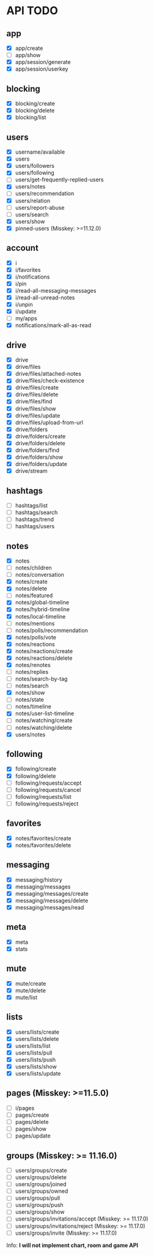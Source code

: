 # API TODO

## app

- [x] app/create
- [ ] app/show
- [x] app/session/generate
- [x] app/session/userkey

## blocking

- [x] blocking/create
- [x] blocking/delete
- [x] blocking/list

## users

- [x] username/available
- [x] users
- [x] users/followers
- [x] users/following
- [ ] users/get-frequently-replied-users
- [x] users/notes
- [ ] users/recommendation
- [x] users/relation
- [ ] users/report-abuse
- [ ] users/search
- [x] users/show
- [x] pinned-users (Misskey: >=11.12.0)

## account

- [x] i
- [x] i/favorites
- [x] i/notifications
- [x] i/pin
- [x] i/read-all-messaging-messages
- [x] i/read-all-unread-notes
- [x] i/unpin
- [x] i/update
- [ ] my/apps
- [x] notifications/mark-all-as-read

## drive

- [x] drive
- [x] drive/files
- [x] drive/files/attached-notes
- [x] drive/files/check-existence
- [x] drive/files/create
- [x] drive/files/delete
- [x] drive/files/find
- [x] drive/files/show
- [x] drive/files/update
- [x] drive/files/upload-from-url
- [x] drive/folders
- [x] drive/folders/create
- [x] drive/folders/delete
- [x] drive/folders/find
- [x] drive/folders/show
- [x] drive/folders/update
- [x] drive/stream

## hashtags

- [ ] hashtags/list
- [ ] hashtags/search
- [ ] hashtags/trend
- [ ] hashtags/users

## notes

- [x] notes
- [ ] notes/children
- [ ] notes/conversation
- [x] notes/create
- [x] notes/delete
- [ ] notes/featured
- [x] notes/global-timeline
- [x] notes/hybrid-timeline
- [x] notes/local-timeline
- [ ] notes/mentions
- [ ] notes/polls/recommendation
- [x] notes/polls/vote
- [x] notes/reactions
- [x] notes/reactions/create
- [x] notes/reactions/delete
- [x] notes/renotes
- [ ] notes/replies
- [ ] notes/search-by-tag
- [ ] notes/search
- [x] notes/show
- [ ] notes/state
- [ ] notes/timeline
- [x] notes/user-list-timeline
- [ ] notes/watching/create
- [ ] notes/watching/delete
- [x] users/notes

## following

- [x] following/create
- [x] following/delete
- [ ] following/requests/accept
- [ ] following/requests/cancel
- [ ] following/requests/list
- [ ] following/requests/reject

## favorites

- [x] notes/favorites/create
- [x] notes/favorites/delete

## messaging

- [x] messaging/history
- [x] messaging/messages
- [x] messaging/messages/create
- [x] messaging/messages/delete
- [x] messaging/messages/read

## meta

- [x] meta
- [x] stats

## mute

- [x] mute/create
- [x] mute/delete
- [x] mute/list

## lists

- [x] users/lists/create
- [x] users/lists/delete
- [x] users/lists/list
- [x] users/lists/pull
- [x] users/lists/push
- [x] users/lists/show
- [x] users/lists/update

## pages (Misskey: >=11.5.0)

- [ ] i/pages
- [ ] pages/create
- [ ] pages/delete
- [ ] pages/show
- [ ] pages/update

## groups (Misskey: >= 11.16.0)

- [ ] users/groups/create
- [ ] users/groups/delete
- [ ] users/groups/joined
- [ ] users/groups/owned
- [ ] users/groups/pull
- [ ] users/groups/push
- [ ] users/groups/show
- [ ] users/groups/invitations/accept (Misskey: >= 11.17.0)
- [ ] users/groups/invitations/reject (Misskey: >= 11.17.0)
- [ ] users/groups/invite (Misskey: >= 11.17.0)

Info: **I will not implement chart, room and game API**
